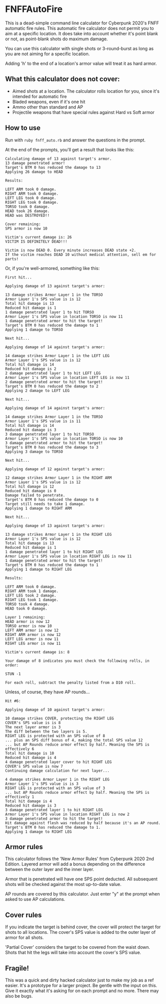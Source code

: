 # FNFFAutoFire
This is a dead-simple command line calculator for Cyberpunk 2020's FNFF automatic fire rules. This automatic fire calculator does not permit you to aim at a specific location. It does take into account whether it's point blank or not, as point-blank shots do maximum damage.

You can use this calculator with single shots or 3-round-burst as long as you are not aiming for a specific location.

Adding 'h' to the end of a location's armor value will treat it as hard armor.

## What this calculator does not cover:
- Aimed shots at a location. The calculator rolls location for you, since it's intended for automatic fire
- Bladed weapons, even if it's one hit
- Ammo other than standard and AP
- Projectile weapons that have special rules against Hard vs Soft armor

## How to use
Run with `ruby fnff_auto.rb` and answer the questions in the prompt.

At the end of the prompts, you'll get a result that looks like this:

```
Calculating damage of 13 against target's armor.
13 damage penetrated armor!
Target's BTM 0 has reduced the damage to 13
Applying 26 damage to HEAD

Results:

LEFT ARM took 0 damage.
RIGHT ARM took 0 damage.
LEFT LEG took 0 damage.
RIGHT LEG took 0 damage.
TORSO took 0 damage.
HEAD took 26 damage.
HEAD was DESTROYED!!

Cover remaining:
SPS armor is now 10

Victim's current damage is: 26
VICTIM IS DEFINITELY DEAD!!!

Victim is now DEAD 0. Every minute increases DEAD state +2.
If the victim reaches DEAD 10 without medical attention, sell em for parts!
```

Or, if you're well-armored, something like this:

```
First hit...

Applying damage of 13 against target's armor:

13 damage strikes Armor Layer 1 in the TORSO
Armor Layer 1's SPS value is is 12
Total hit damage is 13
Reduced hit damage is 1
1 damage penetrated layer 1 to hit TORSO
Armor Layer 1's SPS value in location TORSO is now 11
1 damage penetrated armor to hit the target!
Target's BTM 0 has reduced the damage to 1
Applying 1 damage to TORSO

Next hit...

Applying damage of 14 against target's armor:

14 damage strikes Armor Layer 1 in the LEFT LEG
Armor Layer 1's SPS value is is 12
Total hit damage is 14
Reduced hit damage is 2
2 damage penetrated layer 1 to hit LEFT LEG
Armor Layer 1's SPS value in location LEFT LEG is now 11
2 damage penetrated armor to hit the target!
Target's BTM 0 has reduced the damage to 2
Applying 2 damage to LEFT LEG

Next hit...

Applying damage of 14 against target's armor:

14 damage strikes Armor Layer 1 in the TORSO
Armor Layer 1's SPS value is is 11
Total hit damage is 14
Reduced hit damage is 3
3 damage penetrated layer 1 to hit TORSO
Armor Layer 1's SPS value in location TORSO is now 10
3 damage penetrated armor to hit the target!
Target's BTM 0 has reduced the damage to 3
Applying 3 damage to TORSO

Next hit...

Applying damage of 12 against target's armor:

12 damage strikes Armor Layer 1 in the RIGHT ARM
Armor Layer 1's SPS value is is 12
Total hit damage is 12
Reduced hit damage is 0
Damage failed to penetrate.
Target's BTM 0 has reduced the damage to 0
Target still needs to take 1 damage.
Applying 1 damage to RIGHT ARM

Next hit...

Applying damage of 13 against target's armor:

13 damage strikes Armor Layer 1 in the RIGHT LEG
Armor Layer 1's SPS value is is 12
Total hit damage is 13
Reduced hit damage is 1
1 damage penetrated layer 1 to hit RIGHT LEG
Armor Layer 1's SPS value in location RIGHT LEG is now 11
1 damage penetrated armor to hit the target!
Target's BTM 0 has reduced the damage to 1
Applying 1 damage to RIGHT LEG

Results:

LEFT ARM took 0 damage.
RIGHT ARM took 1 damage.
LEFT LEG took 2 damage.
RIGHT LEG took 1 damage.
TORSO took 4 damage.
HEAD took 0 damage.

Layer 1 remaining:
HEAD armor is now 12
TORSO armor is now 10
LEFT ARM armor is now 12
RIGHT ARM armor is now 12
LEFT LEG armor is now 11
RIGHT LEG armor is now 11

Victim's current damage is: 8

Your damage of 8 indicates you must check the following rolls, in order:

STUN -1

For each roll, subtract the penalty listed from a D10 roll.
```

Unless, of course, they have AP rounds...

```
Hit #6:

Applying damage of 10 against target's armor:

10 damage strikes COVER, protecting the RIGHT LEG
COVER's SPS value is is 8
The next layer armor is 3
The diff between the two layers is 5.
RIGHT LEG is protected with an SPS value of 8
... plus an SPS diff bonus of 4, making the total SPS value 12
... but AP Rounds reduce armor effect by half. Meaning the SPS is effectively 6
Total hit damage is 10
Reduced hit damage is 4
4 damage penetrated layer cover to hit RIGHT LEG
COVER's SPS value is now 7
Continuing damage calculation for next layer...

4 damage strikes Armor Layer 1 in the RIGHT LEG
Armor Layer 1's SPS value is is 3
RIGHT LEG is protected with an SPS value of 3
... but AP Rounds reduce armor effect by half. Meaning the SPS is effectively 1
Total hit damage is 4
Reduced hit damage is 3
3 damage penetrated layer 1 to hit RIGHT LEG
Armor Layer 1's SPS value in location RIGHT LEG is now 2
3 damage penetrated armor to hit the target!
Hit damage against flesh was reduced by half because it's an AP round.
Target's BTM 0 has reduced the damage to 1.
Applying 1 damage to RIGHT LEG
```

## Armor rules
This calculator follows the 'New Armor Rules' from Cyberpunk 2020 2nd Edition. Layered armor will add a bonus depending on the difference between the outer layer and the inner layer.

Armor that is penetrated will have one SPS point deducted. All subsequent shots will be checked against the most up-to-date value.

AP rounds are covered by this calculator. Just enter "y" at the prompt when asked to use AP calculations.

## Cover rules
If you indicate the target is behind cover, the cover will protect the target for shots to all locations. The cover's SPS value is added to the outer layer of armor for all shots.

'Partial Cover' considers the target to be covered from the waist down. Shots that hit the legs will take into account the cover's SPS value.

## Fragile!
This was a quick and dirty hacked calculator just to make my job as a ref easier. It's a prototype for a larger project. Be gentle with the input on this. Give it exactly what it's asking for on each prompt and no more. There may also be bugs.
